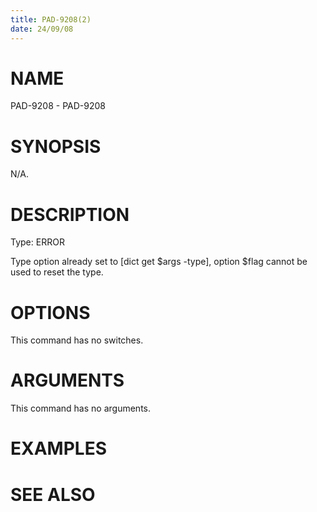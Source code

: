 ```yaml
---
title: PAD-9208(2)
date: 24/09/08
---
```


# NAME

PAD-9208 - PAD-9208

# SYNOPSIS

N/A.

# DESCRIPTION

Type: ERROR

Type option already set to [dict get $args -type], option $flag cannot be used to reset the type.

# OPTIONS

This command has no switches.

# ARGUMENTS

This command has no arguments.

# EXAMPLES

# SEE ALSO
